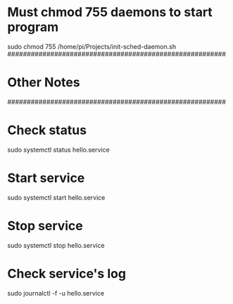 # Must chmod 755 daemons to start program

sudo chmod 755 /home/pi/Projects/init-sched-daemon.sh
########################################################
# Other Notes
########################################################
# Check status
sudo systemctl status hello.service

# Start service
sudo systemctl start hello.service

# Stop service
sudo systemctl stop hello.service

# Check service's log
sudo journalctl -f -u hello.service

